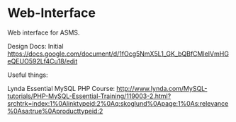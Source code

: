 # Web-Interface
Web interface for ASMS.


Design Docs:
  Initial https://docs.google.com/document/d/1fOcg5NmX5L1_GK_bQBfCMleIVmHGeQEUO592Lf4Cu18/edit 




Useful things:

Lynda Essential MySQL PHP Course: http://www.lynda.com/MySQL-tutorials/PHP-MySQL-Essential-Training/119003-2.html?srchtrk=index:1%0Alinktypeid:2%0Aq:skoglund%0Apage:1%0As:relevance%0Asa:true%0Aproducttypeid:2

